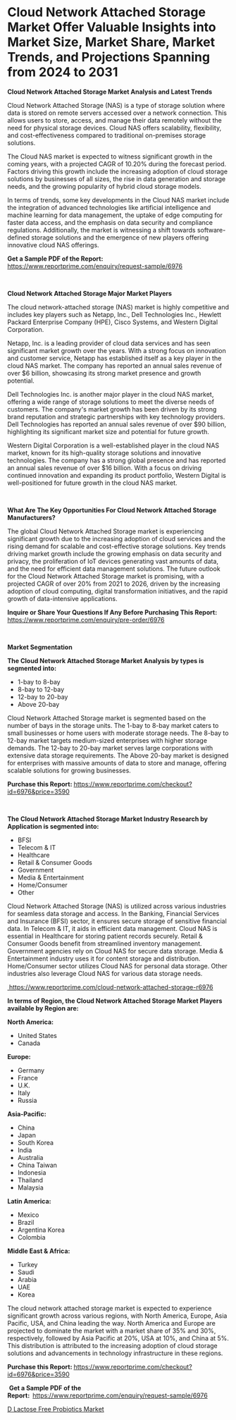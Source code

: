 <p><h1>Cloud Network Attached Storage Market Offer Valuable Insights into Market Size, Market Share, Market Trends, and Projections Spanning from 2024 to 2031</h1></p><p><strong>Cloud Network Attached Storage Market Analysis and Latest Trends</strong></p>
<p><p>Cloud Network Attached Storage (NAS) is a type of storage solution where data is stored on remote servers accessed over a network connection. This allows users to store, access, and manage their data remotely without the need for physical storage devices. Cloud NAS offers scalability, flexibility, and cost-effectiveness compared to traditional on-premises storage solutions.</p><p>The Cloud NAS market is expected to witness significant growth in the coming years, with a projected CAGR of 10.20% during the forecast period. Factors driving this growth include the increasing adoption of cloud storage solutions by businesses of all sizes, the rise in data generation and storage needs, and the growing popularity of hybrid cloud storage models.</p><p>In terms of trends, some key developments in the Cloud NAS market include the integration of advanced technologies like artificial intelligence and machine learning for data management, the uptake of edge computing for faster data access, and the emphasis on data security and compliance regulations. Additionally, the market is witnessing a shift towards software-defined storage solutions and the emergence of new players offering innovative cloud NAS offerings.</p></p>
<p><strong>Get a Sample PDF of the Report:&nbsp;</strong> <a href="https://www.reportprime.com/enquiry/request-sample/6976">https://www.reportprime.com/enquiry/request-sample/6976</a></p>
<p>&nbsp;</p>
<p><strong>Cloud Network Attached Storage Major Market Players</strong></p>
<p><p>The cloud network-attached storage (NAS) market is highly competitive and includes key players such as Netapp, Inc., Dell Technologies Inc., Hewlett Packard Enterprise Company (HPE), Cisco Systems, and Western Digital Corporation.</p><p>Netapp, Inc. is a leading provider of cloud data services and has seen significant market growth over the years. With a strong focus on innovation and customer service, Netapp has established itself as a key player in the cloud NAS market. The company has reported an annual sales revenue of over $6 billion, showcasing its strong market presence and growth potential.</p><p>Dell Technologies Inc. is another major player in the cloud NAS market, offering a wide range of storage solutions to meet the diverse needs of customers. The company's market growth has been driven by its strong brand reputation and strategic partnerships with key technology providers. Dell Technologies has reported an annual sales revenue of over $90 billion, highlighting its significant market size and potential for future growth.</p><p>Western Digital Corporation is a well-established player in the cloud NAS market, known for its high-quality storage solutions and innovative technologies. The company has a strong global presence and has reported an annual sales revenue of over $16 billion. With a focus on driving continued innovation and expanding its product portfolio, Western Digital is well-positioned for future growth in the cloud NAS market.</p></p>
<p>&nbsp;</p>
<p><strong>What Are The Key Opportunities For Cloud Network Attached Storage Manufacturers?</strong></p>
<p><p>The global Cloud Network Attached Storage market is experiencing significant growth due to the increasing adoption of cloud services and the rising demand for scalable and cost-effective storage solutions. Key trends driving market growth include the growing emphasis on data security and privacy, the proliferation of IoT devices generating vast amounts of data, and the need for efficient data management solutions. The future outlook for the Cloud Network Attached Storage market is promising, with a projected CAGR of over 20% from 2021 to 2026, driven by the increasing adoption of cloud computing, digital transformation initiatives, and the rapid growth of data-intensive applications.</p></p>
<p><strong>Inquire or Share Your Questions If Any Before Purchasing This Report:</strong> <a href="https://www.reportprime.com/enquiry/pre-order/6976">https://www.reportprime.com/enquiry/pre-order/6976</a></p>
<p>&nbsp;</p>
<p><strong>Market Segmentation</strong></p>
<p><strong>The Cloud Network Attached Storage Market Analysis by types is segmented into:</strong></p>
<p><ul><li>1-bay to 8-bay</li><li>8-bay to 12-bay</li><li>12-bay to 20-bay</li><li>Above 20-bay</li></ul></p>
<p><p>Cloud Network Attached Storage market is segmented based on the number of bays in the storage units. The 1-bay to 8-bay market caters to small businesses or home users with moderate storage needs. The 8-bay to 12-bay market targets medium-sized enterprises with higher storage demands. The 12-bay to 20-bay market serves large corporations with extensive data storage requirements. The Above 20-bay market is designed for enterprises with massive amounts of data to store and manage, offering scalable solutions for growing businesses.</p></p>
<p><strong>Purchase this Report:&nbsp;</strong><a href="https://www.reportprime.com/checkout?id=6976&price=3590">https://www.reportprime.com/checkout?id=6976&price=3590</a></p>
<p>&nbsp;</p>
<p><strong>The Cloud Network Attached Storage Market Industry Research by Application is segmented into:</strong></p>
<p><ul><li>BFSI</li><li>Telecom & IT</li><li>Healthcare</li><li>Retail & Consumer Goods</li><li>Government</li><li>Media & Entertainment</li><li>Home/Consumer</li><li>Other</li></ul></p>
<p><p>Cloud Network Attached Storage (NAS) is utilized across various industries for seamless data storage and access. In the Banking, Financial Services and Insurance (BFSI) sector, it ensures secure storage of sensitive financial data. In Telecom & IT, it aids in efficient data management. Cloud NAS is essential in Healthcare for storing patient records securely. Retail & Consumer Goods benefit from streamlined inventory management. Government agencies rely on Cloud NAS for secure data storage. Media & Entertainment industry uses it for content storage and distribution. Home/Consumer sector utilizes Cloud NAS for personal data storage. Other industries also leverage Cloud NAS for various data storage needs.</p></p>
<p><a href="https://www.reportprime.com/cloud-network-attached-storage-r6976">&nbsp;https://www.reportprime.com/cloud-network-attached-storage-r6976</a></p>
<p><strong>In terms of Region, the Cloud Network Attached Storage Market Players available by Region are:</strong></p>
<p>
    <p> <strong> North America: </strong>
        <ul>
            <li>United States</li>
            <li>Canada</li>
        </ul>
        </p> 
    <p> <strong> Europe: </strong>
        <ul>
            <li>Germany</li>
            <li>France</li>
            <li>U.K.</li>
            <li>Italy</li>
            <li>Russia</li>
        </ul>
        </p> 
    <p> <strong> Asia-Pacific: </strong>
        <ul>
            <li>China</li>
            <li>Japan</li>
            <li>South Korea</li>
            <li>India</li>
            <li>Australia</li>
            <li>China Taiwan</li>
            <li>Indonesia</li>
            <li>Thailand</li>
            <li>Malaysia</li>
        </ul>
        </p> 
    <p> <strong> Latin America: </strong>
        <ul>
            <li>Mexico</li>
            <li>Brazil</li>
            <li>Argentina Korea</li>
            <li>Colombia</li>
        </ul>
        </p> 
    <p> <strong> Middle East & Africa: </strong>
        <ul>
            <li>Turkey</li>
            <li>Saudi</li>
            <li>Arabia</li>
            <li>UAE</li>
            <li>Korea</li>
        </ul>
    </p>
    </p>
<p><p>The cloud network attached storage market is expected to experience significant growth across various regions, with North America, Europe, Asia Pacific, USA, and China leading the way. North America and Europe are projected to dominate the market with a market share of 35% and 30%, respectively, followed by Asia Pacific at 20%, USA at 10%, and China at 5%. This distribution is attributed to the increasing adoption of cloud storage solutions and advancements in technology infrastructure in these regions.</p></p>
<p><strong>Purchase this Report: </strong><a href="https://www.reportprime.com/checkout?id=6976&price=3590">https://www.reportprime.com/checkout?id=6976&price=3590</a></p>
<p>&nbsp;<strong>Get a Sample PDF of the Report:&nbsp;&nbsp;</strong><a href="https://www.reportprime.com/enquiry/request-sample/6976">https://www.reportprime.com/enquiry/request-sample/6976</a></p>
<p><strong></strong></p>
<p><p><a href="https://github.com/sardarp081/Market-Research-Report-List-2/blob/main/d-lactose-free-probiotics-market.md">D Lactose Free Probiotics Market</a></p></p>